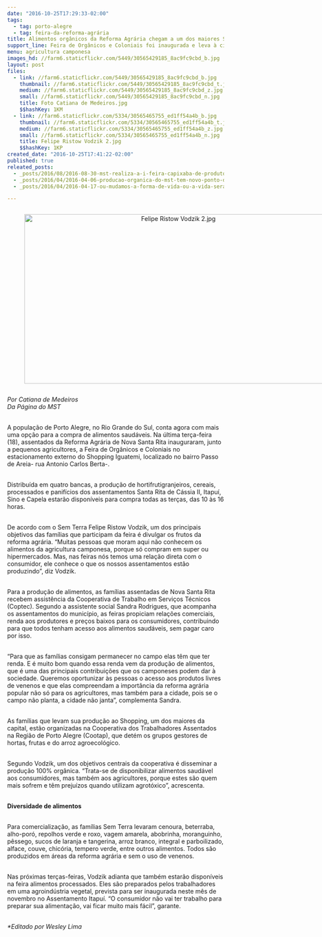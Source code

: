 ```yaml
---
date: "2016-10-25T17:29:33-02:00"
tags:
  - tag: porto-alegre
  - tag: feira-da-reforma-agrária
title: Alimentos orgânicos da Reforma Agrária chegam a um dos maiores Shoppings de Porto Alegre
support_line: Feira de Orgânicos e Coloniais foi inaugurada e leva à cidade alimentos produzidos em quatro assentamentos do MST
menu: agricultura camponesa
images_hd: //farm6.staticflickr.com/5449/30565429185_8ac9fc9cbd_b.jpg
layout: post
files:
  - link: //farm6.staticflickr.com/5449/30565429185_8ac9fc9cbd_b.jpg
    thumbnail: //farm6.staticflickr.com/5449/30565429185_8ac9fc9cbd_t.jpg
    medium: //farm6.staticflickr.com/5449/30565429185_8ac9fc9cbd_z.jpg
    small: //farm6.staticflickr.com/5449/30565429185_8ac9fc9cbd_n.jpg
    title: Foto Catiana de Medeiros.jpg
    $$hashKey: 1KM
  - link: //farm6.staticflickr.com/5334/30565465755_ed1ff54a4b_b.jpg
    thumbnail: //farm6.staticflickr.com/5334/30565465755_ed1ff54a4b_t.jpg
    medium: //farm6.staticflickr.com/5334/30565465755_ed1ff54a4b_z.jpg
    small: //farm6.staticflickr.com/5334/30565465755_ed1ff54a4b_n.jpg
    title: Felipe Ristow Vodzik 2.jpg
    $$hashKey: 1KP
created_date: "2016-10-25T17:41:22-02:00"
published: true
releated_posts:
  - _posts/2016/08/2016-08-30-mst-realiza-a-i-feira-capixaba-de-produtos-da-reforma-agraria.md
  - _posts/2016/04/2016-04-06-producao-organica-do-mst-tem-novo-ponto-de-venda-em-porto-alegre.md
  - _posts/2016/04/2016-04-17-ou-mudamos-a-forma-de-vida-ou-a-vida-sera-extinta-diz-presidente-da-agapan.md

---
```

<div style="text-align:center">
<figure class="image" style="display:inline-block"><img alt="Felipe Ristow Vodzik 2.jpg" height="394" src="//farm6.staticflickr.com/5334/30565465755_ed1ff54a4b_b.jpg" width="700" />
<figcaption></figcaption>
</figure>
</div>

<p><em>Por Catiana de Medeiros<br />
Da P&aacute;gina do MST</em><br />
&nbsp;</p>

<p>A popula&ccedil;&atilde;o de Porto Alegre, no Rio Grande do Sul, conta agora com mais uma op&ccedil;&atilde;o para a compra de alimentos saud&aacute;veis. Na &uacute;ltima ter&ccedil;a-feira (18), assentados da Reforma Agr&aacute;ria de Nova Santa Rita inauguraram, junto a pequenos agricultores, a Feira de Org&acirc;nicos e Coloniais no estacionamento externo do Shopping Iguatemi, localizado no bairro Passo de Areia- rua Antonio Carlos Berta-.</p>

<p><br />
Distribu&iacute;da em quatro bancas, a produ&ccedil;&atilde;o de hortifrutigranjeiros, cereais, processados e panif&iacute;cios dos assentamentos Santa Rita de C&aacute;ssia II, Itapu&iacute;, Sino e Capela estar&atilde;o dispon&iacute;veis para compra todas as ter&ccedil;as, das 10 &agrave;s 16 horas.&nbsp;</p>

<p><br />
De acordo com o Sem Terra&nbsp;Felipe Ristow Vodzik, um dos principais objetivos das fam&iacute;lias que participam da feira &eacute; divulgar os frutos da reforma agr&aacute;ria.&nbsp;&ldquo;Muitas pessoas que moram aqui n&atilde;o conhecem os alimentos da agricultura camponesa, porque s&oacute; compram em super ou hipermercados. Mas, nas feiras n&oacute;s temos uma rela&ccedil;&atilde;o direta com o consumidor, ele conhece o que os nossos assentamentos est&atilde;o produzindo&rdquo;, diz Vodzik.</p>

<p><br />
Para a produ&ccedil;&atilde;o de alimentos, as fam&iacute;lias assentadas de Nova Santa Rita recebem assist&ecirc;ncia da Cooperativa de Trabalho em Servi&ccedil;os T&eacute;cnicos (Coptec). Segundo a assistente social Sandra Rodrigues, que acompanha os assentamentos do munic&iacute;pio, as feiras propiciam rela&ccedil;&otilde;es comerciais, renda aos produtores e pre&ccedil;os baixos para os consumidores, contribuindo para que todos tenham acesso aos alimentos saud&aacute;veis, sem pagar caro por isso.</p>

<p><br />
&ldquo;Para que as fam&iacute;lias consigam permanecer no campo elas t&ecirc;m que ter renda. E &eacute; muito bom quando essa renda vem da produ&ccedil;&atilde;o de alimentos, que &eacute; uma das principais contribui&ccedil;&otilde;es que os camponeses podem dar &agrave; sociedade. Queremos oportunizar &agrave;s pessoas o acesso aos produtos livres de venenos e que elas compreendam a import&acirc;ncia da reforma agr&aacute;ria popular n&atilde;o s&oacute; para os agricultores, mas tamb&eacute;m para a cidade, pois se o campo n&atilde;o planta, a cidade n&atilde;o janta&rdquo;, complementa Sandra.</p>

<p><br />
As fam&iacute;lias que levam sua produ&ccedil;&atilde;o ao Shopping, um dos maiores da capital, est&atilde;o organizadas na Cooperativa dos Trabalhadores Assentados na Regi&atilde;o de Porto Alegre (Cootap), que det&eacute;m os grupos gestores de hortas, frutas e do arroz agroecol&oacute;gico.&nbsp;</p>

<p><br />
Segundo Vodzik, um dos objetivos centrais da cooperativa &eacute; disseminar a produ&ccedil;&atilde;o 100% org&acirc;nica. &ldquo;Trata-se de disponibilizar alimentos saud&aacute;vel aos consumidores, mas tamb&eacute;m aos agricultores, porque estes s&atilde;o quem mais sofrem e t&ecirc;m preju&iacute;zos quando utilizam agrot&oacute;xico&rdquo;, acrescenta.</p>

<p><br />
<strong>Diversidade de alimentos</strong></p>

<p><br />
Para comercializa&ccedil;&atilde;o, as fam&iacute;lias Sem Terra levaram cenoura, beterraba, alho-por&oacute;, repolhos verde e roxo, vagem amarela, abobrinha, moranguinho, p&ecirc;ssego, sucos de laranja e tangerina, arroz branco, integral e parboilizado, alface, couve, chic&oacute;ria, tempero verde, entre outros alimentos. Todos s&atilde;o produzidos em &aacute;reas da reforma agr&aacute;ria e sem o uso de venenos.</p>

<p><br />
Nas pr&oacute;ximas ter&ccedil;as-feiras, Vodzik adianta que tamb&eacute;m estar&atilde;o dispon&iacute;veis na feira alimentos processados. Eles s&atilde;o preparados pelos trabalhadores em uma agroind&uacute;stria vegetal, prevista para ser inaugurada neste m&ecirc;s de novembro no Assentamento Itapu&iacute;. &ldquo;O consumidor n&atilde;o vai ter trabalho para preparar sua alimenta&ccedil;&atilde;o, vai ficar muito mais f&aacute;cil&rdquo;, garante.</p>

<p><br />
<em>*Editado por Wesley Lima</em></p>

<p>&nbsp;</p>
